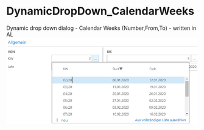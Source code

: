 # DynamicDropDown_CalendarWeeks
Dynamic drop down dialog - Calendar Weeks (Number,From,To) - written in AL 
![Screenshot1](KWPicker.png)
